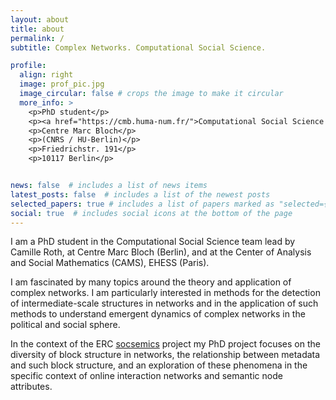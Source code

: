 ```yaml
---
layout: about
title: about
permalink: /
subtitle: Complex Networks. Computational Social Science.

profile:
  align: right
  image: prof_pic.jpg
  image_circular: false # crops the image to make it circular
  more_info: >
    <p>PhD student</p>
    <p><a href="https://cmb.huma-num.fr/">Computational Social Science team</a></p>
    <p>Centre Marc Bloch</p>
    <p>(CNRS / HU-Berlin)</p>
    <p>Friedrichstr. 191</p>
    <p>10117 Berlin</p>


news: false  # includes a list of news items
latest_posts: false  # includes a list of the newest posts
selected_papers: true # includes a list of papers marked as "selected={true}"
social: true  # includes social icons at the bottom of the page
---
```


I am a PhD student in the Computational Social Science team lead by Camille Roth, at Centre Marc Bloch (Berlin), 
and at the Center of Analysis and Social Mathematics (CAMS), EHESS (Paris).

I am fascinated by many topics around the theory and application of complex networks. I am particularly interested in 
methods for the detection of intermediate-scale structures in networks and in the application of such methods to 
understand emergent dynamics of complex networks in the political and social sphere.

In the context of the ERC [socsemics](https://socsemics.huma-num.fr/) project my PhD project focuses on the diversity 
of block structure in networks, the relationship between metadata and such block structure, and an exploration of these 
phenomena in the specific context of online interaction networks and semantic node attributes.
